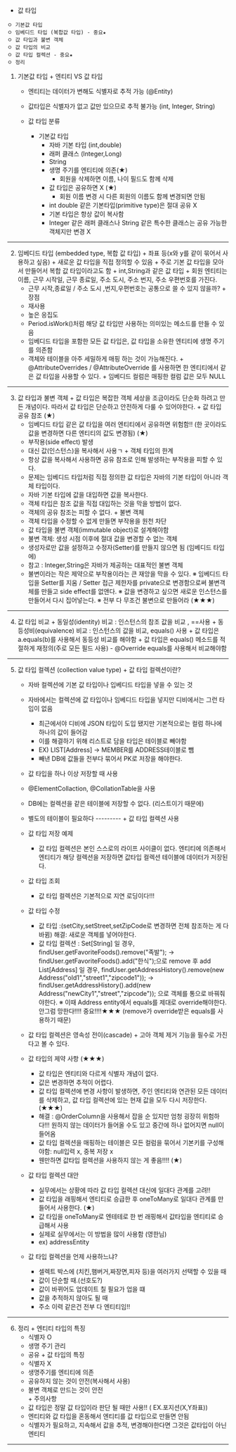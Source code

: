 + 값 타입
```
ㅇ 기본값 타입
ㅇ 임베디드 타입 (복합값 타입) - 중요★
ㅇ 값 타입과 불변 객체
ㅇ 값 타입의 비교
ㅇ 값 타입 컬렉션 - 중요★
ㅇ 정리
```
  1. 기본값 타입
    + 엔티티 VS 값 타입
      + 엔티티는 데이터가 변해도 식별자로 추적 가능 (@Entity)
      + 값타입은 식별자가 없고 값만 있으므로 추적 불가능 (int, Integer, String)
    
      + 값 타입 분류
        + 기본값 타입
          + 자바 기본 타입 (int,double)
          + 래퍼 클래스 (Integer,Long)
          + String
          + 생명 주기를 엔티티에 의존(★)
            + 회원을 삭제하면 이름, 나이 필드도 함께 삭제
          + 값 타입은 공유하면 X (★)
            + 회원 이름 변경 시 다른 회원의 이름도 함께 변경되면 안됨
          + int double 같은 기본타입(primitive type)은 절대 공유 X
          + 기본 타입은 항상 값이 복사함
          + Integer 같은 래퍼 클래스나 String 같은 특수한 클래스는 공유 가능한 객체지만 변경 X
  ---------
  2. 임베디드 타입 (embedded type, 복합 값 타입)
    + 좌표 등(x와 y를 같이 묶어서 사용하고 싶음)
    + 새로운 값 타입을 직접 정의할 수 있음
    + 주로 기본 값 타입을 모아서 만들어서 복합 값 타입이라고도 함
    + int,String과 같은 값 타입
    + 회원 엔티티는 이름, 근무 시작일, 근무 종료일, 주소 도시, 주소 번지, 주소 우편번호를 가진다.
      + 근무 시작,종료일 /  주소 도시 ,번지,우편번호는 공통으로 쓸 수 있지 않을까?
    + 장점
      + 재사용
      + 높은 응집도
      + Period.isWork()처럼 해당 값 타입만 사용하는 의미있는 메소드를 만들 수 있음
      + 임베디드 타입을 포함한 모든 값 타입은, 값 타입을 소유한 엔티티에 생명 주기를 의존함
      + 객체와 테이블을 아주 세밀하게 매핑 하는 것이 가능해진다.
    + @AttributeOverrides / @AttributeOverride 를 사용하면 한 엔티티에서 같은 값 타입을 사용할 수 있다.
    + 임베디드 컬럼은 매핑한 컬럼 값은 모두 NULL
  ---------
  3. 값 타입과 불변 객체
    + 값 타입은 복잡한 객체 세상을 조금이라도 단순화 하려고 만든 개념이다. 따라서 값 타입은 단순하고 안전하게 다룰 수 있어야한다.
    + 값 타입 공유 참조 (★)
      + 임베디드 타입 같은 값 타입을 여러 엔티티에서 공유하면 위험함!! (한 곳이라도 값을 변경하면 다른 엔티티의 값도 변경됨) (★)
      + 부작용(side effect) 발생 
      + 대신 값(인스턴스)을 복사해서 사용ㄱ
    + 객체 타입의 한계
      + 항상 값을 복사해서 사용하면 공유 참조로 인해 발생하는 부작용을 피할 수 있다.
      + 문제는 임베디드 타입처럼 직접 정의한 값 타입은 자바의 기본 타입이 아니라 객체 타입이다.
      + 자바 기본 타입에 값을 대입하면 값을 복사한다.
      + 객체 타입은 참조 값을 직접 대입하는 것을 막을 방법이 없다.
      + 객체의 공유 참조는 피할 수 없다.
    + 불변 객체
      + 객체 타입을 수정할 수 없게 만들면 부작용을 원천 차단
      + 값 타입을 불변 객체(immutable object)로 설계해야함
      + 불변 객체: 생성 시점 이후에 절대 값을 변경할 수 없는 객체
      + 생성자로만 값을 설정하고 수정자(Setter)를 만들지 않으면 됨 (임베디드 타입에)
      + 참고 : Integer,String은 자바가 제공하는 대표적인 불변 객체
      + 불변이라는 작은 제약으로 부작용이라는 큰 재앙을 막을 수 있다.
    ※ 임베디드 타입을 Setter를 지움 / Setter 접근 제한자를 private으로 변경함으로써 불변객체를 만들고 side effect를 없앤다.
    ※ 값을 변경하고 싶으면 새로운 인스턴스를 만들어서 다시 집어넣는다.
    ※ 전부 다 무조건 불변으로 만들어라 (★★★)
  ---------
  4. 값 타입 비교
    + 동일성(identity) 비교 : 인스턴스의 참조 값을 비교 , ==사용
    + 동등성비(equivalence) 비교 : 인스턴스의 값을 비교, equals() 사용
    + 값 타입은 a.equals(b)를 사용해서 동등성 비교를 해야함
    + 값 타입은 equals() 메소드를 적절하게 재정의(주로 모든 필드 사용) - @Override equals를 사용해서 비교해야함
  ---------
  5. 값 타입 컬렉션 (collection value type)
    + 값 타입 컬렉션이란? 
      + 자바 컬렉션에 기본 값 타입이나 입베디드 타입을 넣을 수 있는 것
      + 자바에서는 컬렉션에 값 타입이나 임베디드 타입을 넣지만 디비에서는 그런 타입이 없음
        + 최근에서야 디비에 JSON 타입이 도입 됐지만 기본적으로는 컬럼 하나에 하나의 값이 들어감
        + 이를 해결하기 위해 리스트로 담을 타입은 테이블로 빼야함
        + EX) LIST[Address] -> MEMBER를 ADDRESS테이블로 뺌 
        + 빼낸 DB에 값들을 전부다 묶어서 PK로 저장을 해야한다.
      + 값 타입을 하나 이상 저장할 때 사용
      + @ElementCollaction, @CollationTable을 사용
      + DB에는 컬렉션을 같은 테이블에 저장할 수 없다. (리스트이기 때문에)
      + 별도의 테이블이 필요하다
    ---------
    + 값 타입 컬렉션 사용
      + 값 타입 저장 예제
        + 값 타입 컬렉션은 본인 스스로의 라이프 사이클이 없다. 엔티티에 의존해서 엔티티가 해당 컬렉션을 저장하면 값타입 컬렉션 테이블에 데이터가 저장된다. 
      + 값 타입 조회
        + 값 타입 컬렉션은 기본적으로 지연 로딩이다!!! 
      + 값 타입 수정
        + 값 타입 :(setCity,setStreet,setZipCode로 변경하면 전체 참조하는 게 다 바뀜) 해결: 새로운 객체를 넣어야한다. 
        + 값 타입 컬렉션 : Set[String] 일 경우, findUser.getFavoriteFoods().remove("족발"); -> findUser.getFavoriteFoods().add("한식");으로 remove 후 add
                         List[Address] 일 경우, findUser.getAddressHistory().remove(new Address("old1","street1","zipcode1")); -> 
                                                findUser.getAddressHistory().add(new Address("newCity1","street","zipcode")); 으로 객체를 통으로 바꿔줘야한다.
                          ※ 이때 Address entity에서 equals를 제대로 override해야한다. 안그럼 망한다!!!! 중요!!!!★★★ (remove가 override받은 equals를 사용하기 때문)
                          
        
      + 값 타입 컬렉션은 영속성 전이(cascade) + 고아 객체 제거 기능을 필수로 가진다고 볼 수 있다.
      + 값 타입의 제약 사항 (★★★)
        + 값 타입은 엔티티와 다르게 식별자 개념이 없다.
        + 값은 변경하면 추적이 어렵다.
        + 값 타입 컬렉션에 변경 사항이 발생하면, 주인 엔티티와 연관된 모든 데이터를 삭제하고, 값 타입 컬렉션에 있는 현재 값을 모두 다시 저장한다. (★★★)
        + 해결 : @OrderColumn을 사용해서 잡을 순 있지만 엄청 굉장히 위험하다!!! 원하지 않는 데이터가 들어올 수도 있고 중간에 하나 없어지면 null이 들어옴
        + 값 타입 컬렉션을 매핑하는 테이블은 모든 컬럼을 묶어서 기본키를 구성해야함: null입력 x, 중복 저장 x 
        + 웬만하면 값타입 컬렉션을 사용하지 않는 게 좋음!!!! (★)
      + 값 타입 컬렉션 대안
        + 실무에서는 상황에 따라 값 타입 컬렉션 대신에 일대다 관계를 고려!!
        + 값 타입을 래핑해서 엔티티로 승급한 후 oneToMany로 일대다 관계를 만들어서 사용한다. (★)
        + 값 타입을 oneToMany로 엔테테로 한 번 래핑해서 값타입을 엔티티로 승급해서 사용
        + 실제로 실무에서는 이 방법을 많이 사용함 (영한님) 
        + ex) addressEntity
      + 값 타입 컬렉션을 언제 사용하느냐?
        + 셀렉트 박스에 (치킨,햄버거,짜장면,피자 등)을 여러가지 선택할 수 있을 때
        + 값이 단순할 때.(선호도?)
        + 값이 바뀌어도 업데이트 칠 필요가 업을 떄
        + 값을 추적하지 않아도 될 때
        + 주소 이력 같은건 전부 다 엔티티임!!
  ---------
  6. 정리
    + 엔티티 타입의 특징
      + 식별자 O
      + 생명 주기 관리 
      + 공유
    + 값 타입의 특징
      + 식별자 X
      + 생명주기를 엔티티에 의존
      + 공유하지 않는 것이 안전(복사해서 사용)
      + 불변 객체로 만드는 것이 안전   
    + 주의사항
      + 값 타입은 정말 값 타입이라 판단 될 때만 사용!! ( EX.포지션(X,Y좌표))
      + 엔티티와 값 타입을 혼동해서 엔티티를 값 타입으로 만들면 안됨
      + 식별자가 필요하고, 지속해서 값을 추적, 변경해야한다면 그것은 값타입이 아닌 엔티티

----------
